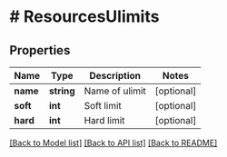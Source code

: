 # # ResourcesUlimits

## Properties

Name | Type | Description | Notes
------------ | ------------- | ------------- | -------------
**name** | **string** | Name of ulimit | [optional]
**soft** | **int** | Soft limit | [optional]
**hard** | **int** | Hard limit | [optional]

[[Back to Model list]](../../README.md#models) [[Back to API list]](../../README.md#endpoints) [[Back to README]](../../README.md)
